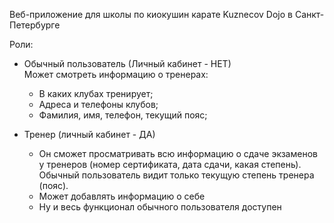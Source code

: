 Веб-приложение для школы по киокушин карате Kuznecov Dojo в Санкт-Петербурге

Роли:

- Обычный пользователь (Личный кабинет - НЕТ) </br>
  Может смотреть информацию о тренерах:
    * В каких клубах тренирует;
    * Адреса и телефоны клубов;
    * Фамилия, имя, телефон, текущий пояс;
    
- Тренер (личный кабинет - ДА)   
  * Он сможет просматривать всю информацию о сдаче экзаменов у тренеров (номер сертификата, дата сдачи, какая степень). Обычный             пользователь видит только текущую степень тренера (пояс). 
  * Может добавлять информацию о себе
  * Ну и весь функционал обычного пользователя доступен
